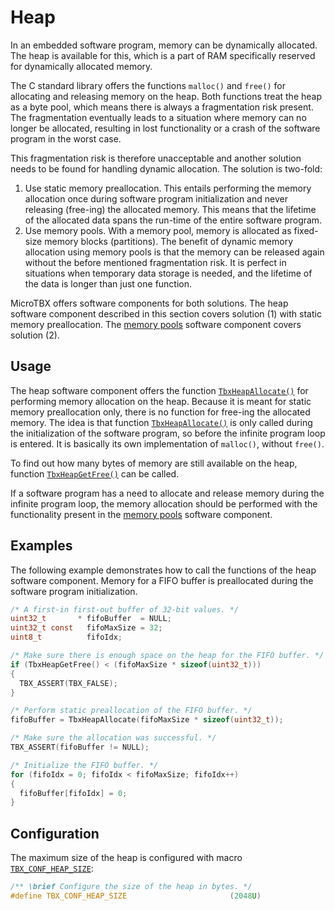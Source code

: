 # Heap

In an embedded software program, memory can be dynamically allocated. The heap is
available for this, which is a part of RAM specifically reserved for dynamically
allocated memory.

The C standard library offers the functions `malloc()` and `free()` for allocating
and releasing memory on the heap. Both functions treat the heap as a byte pool, which
means there is always a fragmentation risk present. The fragmentation eventually
leads to a situation where memory can no longer be allocated, resulting in lost
functionality or a crash of the software program in the worst case.

This fragmentation risk is therefore unacceptable and another solution needs to be
found for handling dynamic allocation. The solution is two-fold:

1. Use static memory preallocation. This entails performing the memory
   allocation once during software program initialization and never releasing
   (free-ing) the allocated memory. This means that the lifetime of the allocated data spans the run-time of the entire software program.
2. Use memory pools. With a memory pool, memory is allocated as fixed-size memory
   blocks (partitions). The benefit of dynamic memory allocation using memory
   pools is that the memory can be released again without the before mentioned
   fragmentation risk. It is perfect in situations when temporary data storage is needed, and the lifetime of the data is longer than just one function.

MicroTBX offers software components for both solutions. The heap software
component described in this section covers solution (1) with static memory
preallocation. The [memory pools](mempools.md) software component covers
solution (2).

## Usage

The heap software component offers the function [`TbxHeapAllocate()`](apiref.md#tbxheapallocate) for performing
memory allocation on the heap. Because it is meant for static memory preallocation
only, there is no function for free-ing the allocated memory. The idea is that
function [`TbxHeapAllocate()`](apiref.md#tbxheapallocate) is only called during the initialization of the
software program, so before the infinite program loop is entered. It is basically
its own implementation of `malloc()`, without `free()`.

To find out how many bytes of memory are still available on the heap, function
[`TbxHeapGetFree()`](apiref.md#tbxheapgetfree) can be called.

If a software program has a need to allocate and release memory during the
infinite program loop, the memory allocation should be performed with the
functionality present in the [memory pools](mempools.md) software component.

## Examples

The following example demonstrates how to call the functions of the heap software
component. Memory for a FIFO buffer is preallocated during the software program
initialization.

```c
/* A first-in first-out buffer of 32-bit values. */
uint32_t       * fifoBuffer  = NULL;
uint32_t const   fifoMaxSize = 32;
uint8_t          fifoIdx;

/* Make sure there is enough space on the heap for the FIFO buffer. */
if (TbxHeapGetFree() < (fifoMaxSize * sizeof(uint32_t)))
{
  TBX_ASSERT(TBX_FALSE);
}

/* Perform static preallocation of the FIFO buffer. */
fifoBuffer = TbxHeapAllocate(fifoMaxSize * sizeof(uint32_t));

/* Make sure the allocation was successful. */
TBX_ASSERT(fifoBuffer != NULL);

/* Initialize the FIFO buffer. */
for (fifoIdx = 0; fifoIdx < fifoMaxSize; fifoIdx++)
{
  fifoBuffer[fifoIdx] = 0;
}
```

## Configuration

The maximum size of the heap is configured with macro [`TBX_CONF_HEAP_SIZE`](apiref.md#configuration):

```c
/** \brief Configure the size of the heap in bytes. */
#define TBX_CONF_HEAP_SIZE                       (2048U)
```
